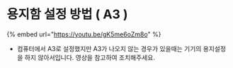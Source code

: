 # 용지함 설정 방법 \( A3 \)



{% embed url="https://youtu.be/gK5me6oZm8o" %}

* 컴퓨터에서 A3로 설정했지만 A3가 나오지 않는 경우가 있을때는 기기의 용지설정을 하지 않아서입니다. 영상을 참고하여 조치해주세요.

